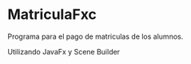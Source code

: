 # MatriculaFxc
Programa para el pago de matriculas de los alumnos.

Utilizando JavaFx y Scene Builder
